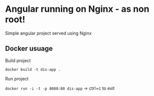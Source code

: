 # Angular running on Nginx - as non root! 

Simple angular project served using Nginx

## Docker usuage

Build project 

`docker build -t dis-app .`

Run project

`docker run -i -t -p 8080:80 dis-app`  -> ctrl+c to exit 